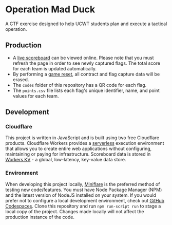 # Operation Mad Duck
A CTF exercise designed to help UCWT students plan and execute a tactical operation.

## Production
- A [live scoreboard](https://operation.madduck.workers.dev/board) can be viewed online. Please note that you must refresh the page in order to see newly captured flags. The total score for each team is updated automatically.
- By performing a [game reset](https://operation.madduck.workers.dev/reset), all contract and flag capture data will be erased.
- The `codes` folder of this repository has a QR code for each flag.
- The `points.csv` file lists each flag's unique identifier, name, and point values for each team.

## Development
### Cloudflare
This project is written in JavaScript and is built using two free Cloudflare products. Cloudflare Workers provides a [serverless](https://www.cloudflare.com/learning/serverless/what-is-serverless/) execution environment that allows you to create entire web applications without configuring, maintaining or paying for infrastructure. Scoreboard data is stored in [Workers KV](https://developers.cloudflare.com/workers/learning/how-kv-works/) - a global, low-latency, key-value data store.

### Environment
When developing this project locally, [Miniflare](https://miniflare.dev) is the preferred method of testing new code/features. You must have Node Package Manager (NPM) and the latest version of NodeJS installed on your system. If you would prefer not to configure a local development environment, check out [GitHub Codespaces](https://github.com/features/codespaces).  Clone this repository and run `npm run-script run` to stage a local copy of the project. Changes made locally will not affect the production instance of the code.